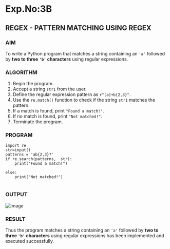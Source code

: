 # Exp.No:3B
## REGEX - PATTERN MATCHING USING REGEX

### AIM  
To write a Python program that matches a string containing an `'a'` followed by **two to three `'b'` characters** using regular expressions.

### ALGORITHM

1. Begin the program.  
2. Accept a string `str1` from the user.  
3. Define the regular expression pattern as `r"[a]+b{2,3}"`.  
4. Use the `re.match()` function to check if the string `str1` matches the pattern.  
5. If a match is found, print `"Found a match!"`.  
6. If no match is found, print `"Not matched!"`.  
7. Terminate the program.

### PROGRAM

```
import re
str=input()
patterns = 'ab{2,3}?'
if re.search(patterns,  str):
    print("Found a match!")
               
else:
    print("Not matched!")
       
```
### OUTPUT
![image](https://github.com/user-attachments/assets/2a28e16d-9dde-4ac8-84f1-e58e48afd2c7)

### RESULT
Thus the program matches a string containing an `'a'` followed by **two to three `'b'` characters** using regular expressions has been implemented and executed successfully.
